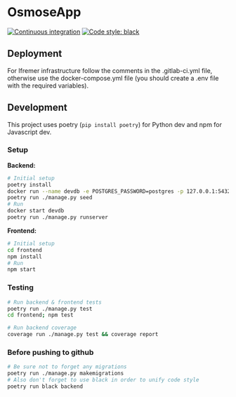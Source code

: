 # OsmoseApp

[![Continuous integration][ci-badge]][ci-link]
[![Code style: black][black-badge]][black-link]

[ci-badge]: https://github.com/Project-ODE/osmose-app/actions/workflows/continuous-integration.yml/badge.svg
[ci-link]: https://github.com/Project-ODE/osmose-app/actions/workflows/continuous-integration.yml

[black-badge]: https://img.shields.io/badge/code%20style-black-000000.svg
[black-link]: https://github.com/psf/black

## Deployment

For Ifremer infrastructure follow the comments in the .gitlab-ci.yml file, otherwise use the docker-compose.yml file (you should create a .env file with the required variables).

## Development

This project uses poetry (`pip install poetry`) for Python dev and npm for Javascript dev.

### Setup

**Backend:**
```bash
# Initial setup
poetry install
docker run --name devdb -e POSTGRES_PASSWORD=postgres -p 127.0.0.1:5432:5432 -d postgis/postgis
poetry run ./manage.py seed
# Run
docker start devdb
poetry run ./manage.py runserver
```

**Frontend:**
```bash
# Initial setup
cd frontend
npm install
# Run
npm start
```

### Testing

```bash
# Run backend & frontend tests
poetry run ./manage.py test
cd frontend; npm test

# Run backend coverage
coverage run ./manage.py test && coverage report
```

### Before pushing to github

```bash
# Be sure not to forget any migrations
poetry run ./manage.py makemigrations
# Also don't forget to use black in order to unify code style
poetry run black backend
```
